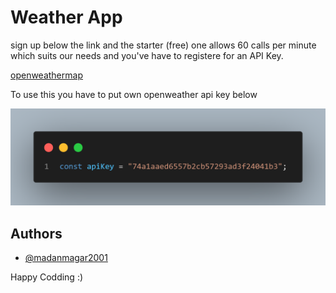 # Weather App

sign up below the link and the starter (free) one allows 60 calls per minute which suits our needs and you've have to registere for an API Key.

[openweathermap](https://openweathermap.org)

To use this you have to put own openweather api key below

![code](./apikey.png)

## Authors

- [@madanmagar2001](https://github.com/Madanmagar2001)

Happy Codding :)
